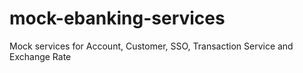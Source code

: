 # mock-ebanking-services
Mock services for Account, Customer, SSO, Transaction Service and Exchange Rate 
